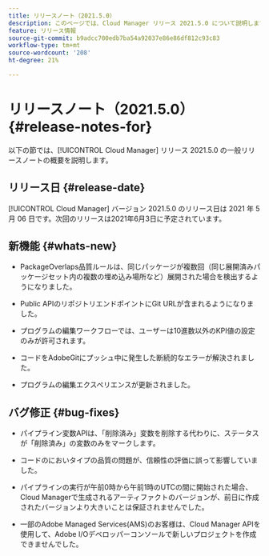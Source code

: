 ```yaml
---
title: リリースノート（2021.5.0）
description: このページでは、Cloud Manager リリース 2021.5.0 について説明します。
feature: リリース情報
source-git-commit: b9adcc700edb7ba54a92037e86e86df812c93c83
workflow-type: tm+mt
source-wordcount: '208'
ht-degree: 21%

---
```


# リリースノート（2021.5.0） {#release-notes-for}

以下の節では、[!UICONTROL Cloud Manager] リリース 2021.5.0 の一般リリースノートの概要を説明します。

## リリース日 {#release-date}

[!UICONTROL Cloud Manager] バージョン 2021.5.0 のリリース日は 2021 年 5 月 06 日です。次回のリリースは2021年6月3日に予定されています。

## 新機能 {#whats-new}

* PackageOverlaps品質ルールは、同じパッケージが複数回（同じ展開済みパッケージセット内の複数の埋め込み場所など）展開された場合を検出するようになりました。

* Public APIのリポジトリエンドポイントにGit URLが含まれるようになりました。

* プログラムの編集ワークフローでは、ユーザーは10進数以外のKPI値の設定のみが許可されます。

* コードをAdobeGitにプッシュ中に発生した断続的なエラーが解決されました。

* プログラムの編集エクスペリエンスが更新されました。

## バグ修正 {#bug-fixes}

* パイプライン変数APIは、「削除済み」変数を削除する代わりに、ステータスが「削除済み」の変数のみをマークします。

* コードのにおいタイプの品質の問題が、信頼性の評価に誤って影響していました。

* パイプラインの実行が午前0時から午前1時のUTCの間に開始された場合、Cloud Managerで生成されるアーティファクトのバージョンが、前日に作成されたバージョンより大きいことは保証されませんでした。

* 一部のAdobe Managed Services(AMS)のお客様は、Cloud Manager APIを使用して、Adobe I/Oデベロッパーコンソールで新しいプロジェクトを作成できませんでした。
